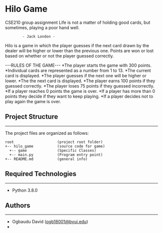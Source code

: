 # Hilo Game
CSE210 group assignment
Life is not a matter of holding good cards,
but sometimes, playing a poor hand well.

            - Jack London -

Hilo is a game in which the player guesses if the next card drawn by the dealer will be higher or lower than the previous one. Points are won or lost based on whether or not the player guessed correctly.

---RULES OF THE GAME---
*The player starts the game with 300 points.
*Individual cards are represented as a number from 1 to 13.
*The current card is displayed.
*The player guesses if the next one will be higher or lower.
*The the next card is displayed.
*The player earns 100 points if they guessed correctly.
*The player loses 75 points if they guessed incorrectly.
*If a player reaches 0 points the game is over.
*If a player has more than 0 points they decide if they want to keep playing.
*If a player decides not to play again the game is over.


## Project Structure
---
The project files are organized as follows:
```
root                    (project root folder)
+-- hilo_game           (source code for game)
  +-- game              (Specific Classes)
  +-- main.py           (Program entry point)
+-- README.md           (general info)
```

## Required Technologies
---
* Python 3.8.0

## Authors
---
* Ogbaudu David (ogb18001@byui.edu)
*